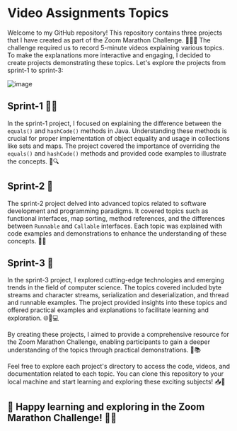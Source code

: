 # Video Assignments Topics

Welcome to my GitHub repository! This repository contains three projects that I have created as part of the Zoom Marathon Challenge. 🏃‍♂️🎥 The challenge required us to record 5-minute videos explaining various topics. To make the explanations more interactive and engaging, I decided to create projects demonstrating these topics. Let's explore the projects from sprint-1 to sprint-3:

![image](https://github.com/Shubh2-0/Video_Assignments_Topics/assets/112773220/957872c0-0654-433e-9a77-d553286129c6)
 
 

## Sprint-1 🏃‍♀️

In the sprint-1 project, I focused on explaining the difference between the `equals()` and `hashCode()` methods in Java. Understanding these methods is crucial for proper implementation of object equality and usage in collections like sets and maps. The project covered the importance of overriding the `equals()` and `hashCode()` methods and provided code examples to illustrate the concepts. 🤝🔍

## Sprint-2 🚀

The sprint-2 project delved into advanced topics related to software development and programming paradigms. It covered topics such as functional interfaces, map sorting, method references, and the differences between `Runnable` and `Callable` interfaces. Each topic was explained with code examples and demonstrations to enhance the understanding of these concepts. 🧩💡

## Sprint-3 🌟

In the sprint-3 project, I explored cutting-edge technologies and emerging trends in the field of computer science. The topics covered included byte streams and character streams, serialization and deserialization, and thread and runnable examples. The project provided insights into these topics and offered practical examples and explanations to facilitate learning and exploration. 🌐📡💻

By creating these projects, I aimed to provide a comprehensive resource for the Zoom Marathon Challenge, enabling participants to gain a deeper understanding of the topics through practical demonstrations. 🎯📚

Feel free to explore each project's directory to access the code, videos, and documentation related to each topic. You can clone this repository to your local machine and start learning and exploring these exciting subjects! 📥🔬

## 🎥 Happy learning and exploring in the Zoom Marathon Challenge! 🚀🌟
